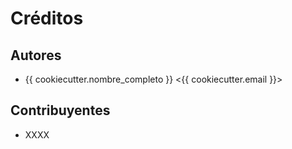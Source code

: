 # Créditos

## Autores

* {{ cookiecutter.nombre_completo }} <{{ cookiecutter.email }}>

## Contribuyentes

 - XXXX